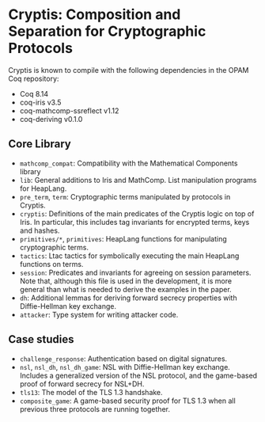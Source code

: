 # Cryptis: Composition and Separation for Cryptographic Protocols

Cryptis is known to compile with the following dependencies in the OPAM Coq
repository:

- Coq 8.14
- coq-iris v3.5
- coq-mathcomp-ssreflect v1.12
- coq-deriving v0.1.0

## Core Library

- `mathcomp_compat`: Compatibility with the Mathematical Components library
- `lib`: General additions to Iris and MathComp.  List manipulation programs for
  HeapLang.
- `pre_term`, `term`: Cryptographic terms manipulated by protocols in Cryptis.
- `cryptis`: Definitions of the main predicates of the Cryptis logic on top of
  Iris.  In particular, this includes tag invariants for encrypted terms, keys
  and hashes.
- `primitives/*`, `primitives`: HeapLang functions for manipulating
  cryptographic terms.
- `tactics`: Ltac tactics for symbolically executing the main HeapLang functions
  on terms.
- `session`: Predicates and invariants for agreeing on session parameters. Note
  that, although this file is used in the development, it is more general than
  what is needed to derive the examples in the paper.
- `dh`: Additional lemmas for deriving forward secrecy properties with
  Diffie-Hellman key exchange.
- `attacker`: Type system for writing attacker code.

## Case studies

- `challenge_response`: Authentication based on digital signatures.
- `nsl`, `nsl_dh`, `nsl_dh_game`: NSL with Diffie-Hellman key exchange. Includes
  a generalized version of the NSL protocol, and the game-based proof of forward
  secrecy for NSL+DH.
- `tls13`: The model of the TLS 1.3 handshake.
- `composite_game`: A game-based security proof for TLS 1.3 when all previous
  three protocols are running together.
  
